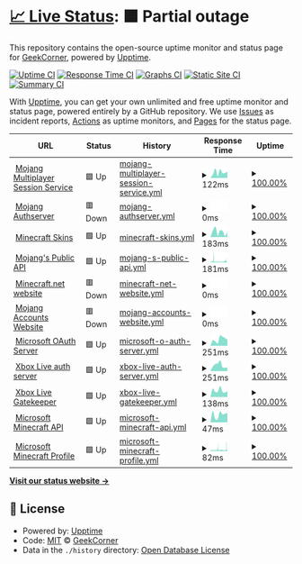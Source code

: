 # [📈 Live Status](https://GeekCornerGH.github.io/helios-status-page): <!--live status--> **🟧 Partial outage**

This repository contains the open-source uptime monitor and status page for [GeekCorner](https://ytgeek.gq), powered by [Upptime](https://github.com/upptime/upptime).

[![Uptime CI](https://github.com/GeekCornerGH/helios-status-page/workflows/Uptime%20CI/badge.svg)](https://github.com/GeekCornerGH/helios-status-page/actions?query=workflow%3A%22Uptime+CI%22)
[![Response Time CI](https://github.com/GeekCornerGH/helios-status-page/workflows/Response%20Time%20CI/badge.svg)](https://github.com/GeekCornerGH/helios-status-page/actions?query=workflow%3A%22Response+Time+CI%22)
[![Graphs CI](https://github.com/GeekCornerGH/helios-status-page/workflows/Graphs%20CI/badge.svg)](https://github.com/GeekCornerGH/helios-status-page/actions?query=workflow%3A%22Graphs+CI%22)
[![Static Site CI](https://github.com/GeekCornerGH/helios-status-page/workflows/Static%20Site%20CI/badge.svg)](https://github.com/GeekCornerGH/helios-status-page/actions?query=workflow%3A%22Static+Site+CI%22)
[![Summary CI](https://github.com/GeekCornerGH/helios-status-page/workflows/Summary%20CI/badge.svg)](https://github.com/GeekCornerGH/helios-status-page/actions?query=workflow%3A%22Summary+CI%22)

With [Upptime](https://upptime.js.org), you can get your own unlimited and free uptime monitor and status page, powered entirely by a GitHub repository. We use [Issues](https://github.com/GeekCornerGH/helios-status-page/issues) as incident reports, [Actions](https://github.com/GeekCornerGH/helios-status-page/actions) as uptime monitors, and [Pages](https://GeekCornerGH.github.io/helios-status-page) for the status page.

<!--start: status pages-->
<!-- This summary is generated by Upptime (https://github.com/upptime/upptime) -->
<!-- Do not edit this manually, your changes will be overwritten -->
<!-- prettier-ignore -->
| URL | Status | History | Response Time | Uptime |
| --- | ------ | ------- | ------------- | ------ |
| <img alt="" src="https://icons.duckduckgo.com/ip3/session.minecraft.net.ico" height="13"> [Mojang Multiplayer Session Service](http://session.minecraft.net) | 🟩 Up | [mojang-multiplayer-session-service.yml](https://github.com/Codixer/WolfpackStatusPage/commits/HEAD/history/mojang-multiplayer-session-service.yml) | <details><summary><img alt="Response time graph" src="./graphs/mojang-multiplayer-session-service/response-time-week.png" height="20"> 122ms</summary><br><a href="https://Codixer.github.io/WolfpackStatusPage/history/mojang-multiplayer-session-service"><img alt="Response time 141" src="https://img.shields.io/endpoint?url=https%3A%2F%2Fraw.githubusercontent.com%2FCodixer%2FWolfpackStatusPage%2FHEAD%2Fapi%2Fmojang-multiplayer-session-service%2Fresponse-time.json"></a><br><a href="https://Codixer.github.io/WolfpackStatusPage/history/mojang-multiplayer-session-service"><img alt="24-hour response time 137" src="https://img.shields.io/endpoint?url=https%3A%2F%2Fraw.githubusercontent.com%2FCodixer%2FWolfpackStatusPage%2FHEAD%2Fapi%2Fmojang-multiplayer-session-service%2Fresponse-time-day.json"></a><br><a href="https://Codixer.github.io/WolfpackStatusPage/history/mojang-multiplayer-session-service"><img alt="7-day response time 122" src="https://img.shields.io/endpoint?url=https%3A%2F%2Fraw.githubusercontent.com%2FCodixer%2FWolfpackStatusPage%2FHEAD%2Fapi%2Fmojang-multiplayer-session-service%2Fresponse-time-week.json"></a><br><a href="https://Codixer.github.io/WolfpackStatusPage/history/mojang-multiplayer-session-service"><img alt="30-day response time 90" src="https://img.shields.io/endpoint?url=https%3A%2F%2Fraw.githubusercontent.com%2FCodixer%2FWolfpackStatusPage%2FHEAD%2Fapi%2Fmojang-multiplayer-session-service%2Fresponse-time-month.json"></a><br><a href="https://Codixer.github.io/WolfpackStatusPage/history/mojang-multiplayer-session-service"><img alt="1-year response time 151" src="https://img.shields.io/endpoint?url=https%3A%2F%2Fraw.githubusercontent.com%2FCodixer%2FWolfpackStatusPage%2FHEAD%2Fapi%2Fmojang-multiplayer-session-service%2Fresponse-time-year.json"></a></details> | <details><summary><a href="https://Codixer.github.io/WolfpackStatusPage/history/mojang-multiplayer-session-service">100.00%</a></summary><a href="https://Codixer.github.io/WolfpackStatusPage/history/mojang-multiplayer-session-service"><img alt="All-time uptime 100.00%" src="https://img.shields.io/endpoint?url=https%3A%2F%2Fraw.githubusercontent.com%2FCodixer%2FWolfpackStatusPage%2FHEAD%2Fapi%2Fmojang-multiplayer-session-service%2Fuptime.json"></a><br><a href="https://Codixer.github.io/WolfpackStatusPage/history/mojang-multiplayer-session-service"><img alt="24-hour uptime 100.00%" src="https://img.shields.io/endpoint?url=https%3A%2F%2Fraw.githubusercontent.com%2FCodixer%2FWolfpackStatusPage%2FHEAD%2Fapi%2Fmojang-multiplayer-session-service%2Fuptime-day.json"></a><br><a href="https://Codixer.github.io/WolfpackStatusPage/history/mojang-multiplayer-session-service"><img alt="7-day uptime 100.00%" src="https://img.shields.io/endpoint?url=https%3A%2F%2Fraw.githubusercontent.com%2FCodixer%2FWolfpackStatusPage%2FHEAD%2Fapi%2Fmojang-multiplayer-session-service%2Fuptime-week.json"></a><br><a href="https://Codixer.github.io/WolfpackStatusPage/history/mojang-multiplayer-session-service"><img alt="30-day uptime 100.00%" src="https://img.shields.io/endpoint?url=https%3A%2F%2Fraw.githubusercontent.com%2FCodixer%2FWolfpackStatusPage%2FHEAD%2Fapi%2Fmojang-multiplayer-session-service%2Fuptime-month.json"></a><br><a href="https://Codixer.github.io/WolfpackStatusPage/history/mojang-multiplayer-session-service"><img alt="1-year uptime 100.00%" src="https://img.shields.io/endpoint?url=https%3A%2F%2Fraw.githubusercontent.com%2FCodixer%2FWolfpackStatusPage%2FHEAD%2Fapi%2Fmojang-multiplayer-session-service%2Fuptime-year.json"></a></details>
| <img alt="" src="https://icons.duckduckgo.com/ip3/authserver.mojang.com.ico" height="13"> [Mojang Authserver](https://authserver.mojang.com/) | 🟥 Down | [mojang-authserver.yml](https://github.com/Codixer/WolfpackStatusPage/commits/HEAD/history/mojang-authserver.yml) | <details><summary><img alt="Response time graph" src="./graphs/mojang-authserver/response-time-week.png" height="20"> 0ms</summary><br><a href="https://Codixer.github.io/WolfpackStatusPage/history/mojang-authserver"><img alt="Response time 223" src="https://img.shields.io/endpoint?url=https%3A%2F%2Fraw.githubusercontent.com%2FCodixer%2FWolfpackStatusPage%2FHEAD%2Fapi%2Fmojang-authserver%2Fresponse-time.json"></a><br><a href="https://Codixer.github.io/WolfpackStatusPage/history/mojang-authserver"><img alt="24-hour response time 0" src="https://img.shields.io/endpoint?url=https%3A%2F%2Fraw.githubusercontent.com%2FCodixer%2FWolfpackStatusPage%2FHEAD%2Fapi%2Fmojang-authserver%2Fresponse-time-day.json"></a><br><a href="https://Codixer.github.io/WolfpackStatusPage/history/mojang-authserver"><img alt="7-day response time 0" src="https://img.shields.io/endpoint?url=https%3A%2F%2Fraw.githubusercontent.com%2FCodixer%2FWolfpackStatusPage%2FHEAD%2Fapi%2Fmojang-authserver%2Fresponse-time-week.json"></a><br><a href="https://Codixer.github.io/WolfpackStatusPage/history/mojang-authserver"><img alt="30-day response time 0" src="https://img.shields.io/endpoint?url=https%3A%2F%2Fraw.githubusercontent.com%2FCodixer%2FWolfpackStatusPage%2FHEAD%2Fapi%2Fmojang-authserver%2Fresponse-time-month.json"></a><br><a href="https://Codixer.github.io/WolfpackStatusPage/history/mojang-authserver"><img alt="1-year response time 170" src="https://img.shields.io/endpoint?url=https%3A%2F%2Fraw.githubusercontent.com%2FCodixer%2FWolfpackStatusPage%2FHEAD%2Fapi%2Fmojang-authserver%2Fresponse-time-year.json"></a></details> | <details><summary><a href="https://Codixer.github.io/WolfpackStatusPage/history/mojang-authserver">100.00%</a></summary><a href="https://Codixer.github.io/WolfpackStatusPage/history/mojang-authserver"><img alt="All-time uptime 100.00%" src="https://img.shields.io/endpoint?url=https%3A%2F%2Fraw.githubusercontent.com%2FCodixer%2FWolfpackStatusPage%2FHEAD%2Fapi%2Fmojang-authserver%2Fuptime.json"></a><br><a href="https://Codixer.github.io/WolfpackStatusPage/history/mojang-authserver"><img alt="24-hour uptime 100.00%" src="https://img.shields.io/endpoint?url=https%3A%2F%2Fraw.githubusercontent.com%2FCodixer%2FWolfpackStatusPage%2FHEAD%2Fapi%2Fmojang-authserver%2Fuptime-day.json"></a><br><a href="https://Codixer.github.io/WolfpackStatusPage/history/mojang-authserver"><img alt="7-day uptime 100.00%" src="https://img.shields.io/endpoint?url=https%3A%2F%2Fraw.githubusercontent.com%2FCodixer%2FWolfpackStatusPage%2FHEAD%2Fapi%2Fmojang-authserver%2Fuptime-week.json"></a><br><a href="https://Codixer.github.io/WolfpackStatusPage/history/mojang-authserver"><img alt="30-day uptime 100.00%" src="https://img.shields.io/endpoint?url=https%3A%2F%2Fraw.githubusercontent.com%2FCodixer%2FWolfpackStatusPage%2FHEAD%2Fapi%2Fmojang-authserver%2Fuptime-month.json"></a><br><a href="https://Codixer.github.io/WolfpackStatusPage/history/mojang-authserver"><img alt="1-year uptime 100.00%" src="https://img.shields.io/endpoint?url=https%3A%2F%2Fraw.githubusercontent.com%2FCodixer%2FWolfpackStatusPage%2FHEAD%2Fapi%2Fmojang-authserver%2Fuptime-year.json"></a></details>
| <img alt="" src="https://icons.duckduckgo.com/ip3/textures.minecraft.net.ico" height="13"> [Minecraft Skins](https://textures.minecraft.net) | 🟩 Up | [minecraft-skins.yml](https://github.com/Codixer/WolfpackStatusPage/commits/HEAD/history/minecraft-skins.yml) | <details><summary><img alt="Response time graph" src="./graphs/minecraft-skins/response-time-week.png" height="20"> 183ms</summary><br><a href="https://Codixer.github.io/WolfpackStatusPage/history/minecraft-skins"><img alt="Response time 230" src="https://img.shields.io/endpoint?url=https%3A%2F%2Fraw.githubusercontent.com%2FCodixer%2FWolfpackStatusPage%2FHEAD%2Fapi%2Fminecraft-skins%2Fresponse-time.json"></a><br><a href="https://Codixer.github.io/WolfpackStatusPage/history/minecraft-skins"><img alt="24-hour response time 167" src="https://img.shields.io/endpoint?url=https%3A%2F%2Fraw.githubusercontent.com%2FCodixer%2FWolfpackStatusPage%2FHEAD%2Fapi%2Fminecraft-skins%2Fresponse-time-day.json"></a><br><a href="https://Codixer.github.io/WolfpackStatusPage/history/minecraft-skins"><img alt="7-day response time 183" src="https://img.shields.io/endpoint?url=https%3A%2F%2Fraw.githubusercontent.com%2FCodixer%2FWolfpackStatusPage%2FHEAD%2Fapi%2Fminecraft-skins%2Fresponse-time-week.json"></a><br><a href="https://Codixer.github.io/WolfpackStatusPage/history/minecraft-skins"><img alt="30-day response time 187" src="https://img.shields.io/endpoint?url=https%3A%2F%2Fraw.githubusercontent.com%2FCodixer%2FWolfpackStatusPage%2FHEAD%2Fapi%2Fminecraft-skins%2Fresponse-time-month.json"></a><br><a href="https://Codixer.github.io/WolfpackStatusPage/history/minecraft-skins"><img alt="1-year response time 186" src="https://img.shields.io/endpoint?url=https%3A%2F%2Fraw.githubusercontent.com%2FCodixer%2FWolfpackStatusPage%2FHEAD%2Fapi%2Fminecraft-skins%2Fresponse-time-year.json"></a></details> | <details><summary><a href="https://Codixer.github.io/WolfpackStatusPage/history/minecraft-skins">100.00%</a></summary><a href="https://Codixer.github.io/WolfpackStatusPage/history/minecraft-skins"><img alt="All-time uptime 100.00%" src="https://img.shields.io/endpoint?url=https%3A%2F%2Fraw.githubusercontent.com%2FCodixer%2FWolfpackStatusPage%2FHEAD%2Fapi%2Fminecraft-skins%2Fuptime.json"></a><br><a href="https://Codixer.github.io/WolfpackStatusPage/history/minecraft-skins"><img alt="24-hour uptime 100.00%" src="https://img.shields.io/endpoint?url=https%3A%2F%2Fraw.githubusercontent.com%2FCodixer%2FWolfpackStatusPage%2FHEAD%2Fapi%2Fminecraft-skins%2Fuptime-day.json"></a><br><a href="https://Codixer.github.io/WolfpackStatusPage/history/minecraft-skins"><img alt="7-day uptime 100.00%" src="https://img.shields.io/endpoint?url=https%3A%2F%2Fraw.githubusercontent.com%2FCodixer%2FWolfpackStatusPage%2FHEAD%2Fapi%2Fminecraft-skins%2Fuptime-week.json"></a><br><a href="https://Codixer.github.io/WolfpackStatusPage/history/minecraft-skins"><img alt="30-day uptime 100.00%" src="https://img.shields.io/endpoint?url=https%3A%2F%2Fraw.githubusercontent.com%2FCodixer%2FWolfpackStatusPage%2FHEAD%2Fapi%2Fminecraft-skins%2Fuptime-month.json"></a><br><a href="https://Codixer.github.io/WolfpackStatusPage/history/minecraft-skins"><img alt="1-year uptime 100.00%" src="https://img.shields.io/endpoint?url=https%3A%2F%2Fraw.githubusercontent.com%2FCodixer%2FWolfpackStatusPage%2FHEAD%2Fapi%2Fminecraft-skins%2Fuptime-year.json"></a></details>
| <img alt="" src="https://icons.duckduckgo.com/ip3/api.mojang.com.ico" height="13"> [Mojang's Public API](https://api.mojang.com/) | 🟩 Up | [mojang-s-public-api.yml](https://github.com/Codixer/WolfpackStatusPage/commits/HEAD/history/mojang-s-public-api.yml) | <details><summary><img alt="Response time graph" src="./graphs/mojang-s-public-api/response-time-week.png" height="20"> 181ms</summary><br><a href="https://Codixer.github.io/WolfpackStatusPage/history/mojang-s-public-api"><img alt="Response time 273" src="https://img.shields.io/endpoint?url=https%3A%2F%2Fraw.githubusercontent.com%2FCodixer%2FWolfpackStatusPage%2FHEAD%2Fapi%2Fmojang-s-public-api%2Fresponse-time.json"></a><br><a href="https://Codixer.github.io/WolfpackStatusPage/history/mojang-s-public-api"><img alt="24-hour response time 114" src="https://img.shields.io/endpoint?url=https%3A%2F%2Fraw.githubusercontent.com%2FCodixer%2FWolfpackStatusPage%2FHEAD%2Fapi%2Fmojang-s-public-api%2Fresponse-time-day.json"></a><br><a href="https://Codixer.github.io/WolfpackStatusPage/history/mojang-s-public-api"><img alt="7-day response time 181" src="https://img.shields.io/endpoint?url=https%3A%2F%2Fraw.githubusercontent.com%2FCodixer%2FWolfpackStatusPage%2FHEAD%2Fapi%2Fmojang-s-public-api%2Fresponse-time-week.json"></a><br><a href="https://Codixer.github.io/WolfpackStatusPage/history/mojang-s-public-api"><img alt="30-day response time 233" src="https://img.shields.io/endpoint?url=https%3A%2F%2Fraw.githubusercontent.com%2FCodixer%2FWolfpackStatusPage%2FHEAD%2Fapi%2Fmojang-s-public-api%2Fresponse-time-month.json"></a><br><a href="https://Codixer.github.io/WolfpackStatusPage/history/mojang-s-public-api"><img alt="1-year response time 288" src="https://img.shields.io/endpoint?url=https%3A%2F%2Fraw.githubusercontent.com%2FCodixer%2FWolfpackStatusPage%2FHEAD%2Fapi%2Fmojang-s-public-api%2Fresponse-time-year.json"></a></details> | <details><summary><a href="https://Codixer.github.io/WolfpackStatusPage/history/mojang-s-public-api">100.00%</a></summary><a href="https://Codixer.github.io/WolfpackStatusPage/history/mojang-s-public-api"><img alt="All-time uptime 100.00%" src="https://img.shields.io/endpoint?url=https%3A%2F%2Fraw.githubusercontent.com%2FCodixer%2FWolfpackStatusPage%2FHEAD%2Fapi%2Fmojang-s-public-api%2Fuptime.json"></a><br><a href="https://Codixer.github.io/WolfpackStatusPage/history/mojang-s-public-api"><img alt="24-hour uptime 100.00%" src="https://img.shields.io/endpoint?url=https%3A%2F%2Fraw.githubusercontent.com%2FCodixer%2FWolfpackStatusPage%2FHEAD%2Fapi%2Fmojang-s-public-api%2Fuptime-day.json"></a><br><a href="https://Codixer.github.io/WolfpackStatusPage/history/mojang-s-public-api"><img alt="7-day uptime 100.00%" src="https://img.shields.io/endpoint?url=https%3A%2F%2Fraw.githubusercontent.com%2FCodixer%2FWolfpackStatusPage%2FHEAD%2Fapi%2Fmojang-s-public-api%2Fuptime-week.json"></a><br><a href="https://Codixer.github.io/WolfpackStatusPage/history/mojang-s-public-api"><img alt="30-day uptime 100.00%" src="https://img.shields.io/endpoint?url=https%3A%2F%2Fraw.githubusercontent.com%2FCodixer%2FWolfpackStatusPage%2FHEAD%2Fapi%2Fmojang-s-public-api%2Fuptime-month.json"></a><br><a href="https://Codixer.github.io/WolfpackStatusPage/history/mojang-s-public-api"><img alt="1-year uptime 100.00%" src="https://img.shields.io/endpoint?url=https%3A%2F%2Fraw.githubusercontent.com%2FCodixer%2FWolfpackStatusPage%2FHEAD%2Fapi%2Fmojang-s-public-api%2Fuptime-year.json"></a></details>
| <img alt="" src="https://icons.duckduckgo.com/ip3/www.minecraft.net.ico" height="13"> [Minecraft.net website](https://www.minecraft.net/en-us) | 🟥 Down | [minecraft-net-website.yml](https://github.com/Codixer/WolfpackStatusPage/commits/HEAD/history/minecraft-net-website.yml) | <details><summary><img alt="Response time graph" src="./graphs/minecraft-net-website/response-time-week.png" height="20"> 0ms</summary><br><a href="https://Codixer.github.io/WolfpackStatusPage/history/minecraft-net-website"><img alt="Response time 200" src="https://img.shields.io/endpoint?url=https%3A%2F%2Fraw.githubusercontent.com%2FCodixer%2FWolfpackStatusPage%2FHEAD%2Fapi%2Fminecraft-net-website%2Fresponse-time.json"></a><br><a href="https://Codixer.github.io/WolfpackStatusPage/history/minecraft-net-website"><img alt="24-hour response time 0" src="https://img.shields.io/endpoint?url=https%3A%2F%2Fraw.githubusercontent.com%2FCodixer%2FWolfpackStatusPage%2FHEAD%2Fapi%2Fminecraft-net-website%2Fresponse-time-day.json"></a><br><a href="https://Codixer.github.io/WolfpackStatusPage/history/minecraft-net-website"><img alt="7-day response time 0" src="https://img.shields.io/endpoint?url=https%3A%2F%2Fraw.githubusercontent.com%2FCodixer%2FWolfpackStatusPage%2FHEAD%2Fapi%2Fminecraft-net-website%2Fresponse-time-week.json"></a><br><a href="https://Codixer.github.io/WolfpackStatusPage/history/minecraft-net-website"><img alt="30-day response time 0" src="https://img.shields.io/endpoint?url=https%3A%2F%2Fraw.githubusercontent.com%2FCodixer%2FWolfpackStatusPage%2FHEAD%2Fapi%2Fminecraft-net-website%2Fresponse-time-month.json"></a><br><a href="https://Codixer.github.io/WolfpackStatusPage/history/minecraft-net-website"><img alt="1-year response time 205" src="https://img.shields.io/endpoint?url=https%3A%2F%2Fraw.githubusercontent.com%2FCodixer%2FWolfpackStatusPage%2FHEAD%2Fapi%2Fminecraft-net-website%2Fresponse-time-year.json"></a></details> | <details><summary><a href="https://Codixer.github.io/WolfpackStatusPage/history/minecraft-net-website">100.00%</a></summary><a href="https://Codixer.github.io/WolfpackStatusPage/history/minecraft-net-website"><img alt="All-time uptime 100.00%" src="https://img.shields.io/endpoint?url=https%3A%2F%2Fraw.githubusercontent.com%2FCodixer%2FWolfpackStatusPage%2FHEAD%2Fapi%2Fminecraft-net-website%2Fuptime.json"></a><br><a href="https://Codixer.github.io/WolfpackStatusPage/history/minecraft-net-website"><img alt="24-hour uptime 100.00%" src="https://img.shields.io/endpoint?url=https%3A%2F%2Fraw.githubusercontent.com%2FCodixer%2FWolfpackStatusPage%2FHEAD%2Fapi%2Fminecraft-net-website%2Fuptime-day.json"></a><br><a href="https://Codixer.github.io/WolfpackStatusPage/history/minecraft-net-website"><img alt="7-day uptime 100.00%" src="https://img.shields.io/endpoint?url=https%3A%2F%2Fraw.githubusercontent.com%2FCodixer%2FWolfpackStatusPage%2FHEAD%2Fapi%2Fminecraft-net-website%2Fuptime-week.json"></a><br><a href="https://Codixer.github.io/WolfpackStatusPage/history/minecraft-net-website"><img alt="30-day uptime 100.00%" src="https://img.shields.io/endpoint?url=https%3A%2F%2Fraw.githubusercontent.com%2FCodixer%2FWolfpackStatusPage%2FHEAD%2Fapi%2Fminecraft-net-website%2Fuptime-month.json"></a><br><a href="https://Codixer.github.io/WolfpackStatusPage/history/minecraft-net-website"><img alt="1-year uptime 100.00%" src="https://img.shields.io/endpoint?url=https%3A%2F%2Fraw.githubusercontent.com%2FCodixer%2FWolfpackStatusPage%2FHEAD%2Fapi%2Fminecraft-net-website%2Fuptime-year.json"></a></details>
| <img alt="" src="https://icons.duckduckgo.com/ip3/account.mojang.com.ico" height="13"> [Mojang Accounts Website](https://account.mojang.com/login) | 🟥 Down | [mojang-accounts-website.yml](https://github.com/Codixer/WolfpackStatusPage/commits/HEAD/history/mojang-accounts-website.yml) | <details><summary><img alt="Response time graph" src="./graphs/mojang-accounts-website/response-time-week.png" height="20"> 0ms</summary><br><a href="https://Codixer.github.io/WolfpackStatusPage/history/mojang-accounts-website"><img alt="Response time 153" src="https://img.shields.io/endpoint?url=https%3A%2F%2Fraw.githubusercontent.com%2FCodixer%2FWolfpackStatusPage%2FHEAD%2Fapi%2Fmojang-accounts-website%2Fresponse-time.json"></a><br><a href="https://Codixer.github.io/WolfpackStatusPage/history/mojang-accounts-website"><img alt="24-hour response time 0" src="https://img.shields.io/endpoint?url=https%3A%2F%2Fraw.githubusercontent.com%2FCodixer%2FWolfpackStatusPage%2FHEAD%2Fapi%2Fmojang-accounts-website%2Fresponse-time-day.json"></a><br><a href="https://Codixer.github.io/WolfpackStatusPage/history/mojang-accounts-website"><img alt="7-day response time 0" src="https://img.shields.io/endpoint?url=https%3A%2F%2Fraw.githubusercontent.com%2FCodixer%2FWolfpackStatusPage%2FHEAD%2Fapi%2Fmojang-accounts-website%2Fresponse-time-week.json"></a><br><a href="https://Codixer.github.io/WolfpackStatusPage/history/mojang-accounts-website"><img alt="30-day response time 0" src="https://img.shields.io/endpoint?url=https%3A%2F%2Fraw.githubusercontent.com%2FCodixer%2FWolfpackStatusPage%2FHEAD%2Fapi%2Fmojang-accounts-website%2Fresponse-time-month.json"></a><br><a href="https://Codixer.github.io/WolfpackStatusPage/history/mojang-accounts-website"><img alt="1-year response time 135" src="https://img.shields.io/endpoint?url=https%3A%2F%2Fraw.githubusercontent.com%2FCodixer%2FWolfpackStatusPage%2FHEAD%2Fapi%2Fmojang-accounts-website%2Fresponse-time-year.json"></a></details> | <details><summary><a href="https://Codixer.github.io/WolfpackStatusPage/history/mojang-accounts-website">100.00%</a></summary><a href="https://Codixer.github.io/WolfpackStatusPage/history/mojang-accounts-website"><img alt="All-time uptime 100.00%" src="https://img.shields.io/endpoint?url=https%3A%2F%2Fraw.githubusercontent.com%2FCodixer%2FWolfpackStatusPage%2FHEAD%2Fapi%2Fmojang-accounts-website%2Fuptime.json"></a><br><a href="https://Codixer.github.io/WolfpackStatusPage/history/mojang-accounts-website"><img alt="24-hour uptime 100.00%" src="https://img.shields.io/endpoint?url=https%3A%2F%2Fraw.githubusercontent.com%2FCodixer%2FWolfpackStatusPage%2FHEAD%2Fapi%2Fmojang-accounts-website%2Fuptime-day.json"></a><br><a href="https://Codixer.github.io/WolfpackStatusPage/history/mojang-accounts-website"><img alt="7-day uptime 100.00%" src="https://img.shields.io/endpoint?url=https%3A%2F%2Fraw.githubusercontent.com%2FCodixer%2FWolfpackStatusPage%2FHEAD%2Fapi%2Fmojang-accounts-website%2Fuptime-week.json"></a><br><a href="https://Codixer.github.io/WolfpackStatusPage/history/mojang-accounts-website"><img alt="30-day uptime 100.00%" src="https://img.shields.io/endpoint?url=https%3A%2F%2Fraw.githubusercontent.com%2FCodixer%2FWolfpackStatusPage%2FHEAD%2Fapi%2Fmojang-accounts-website%2Fuptime-month.json"></a><br><a href="https://Codixer.github.io/WolfpackStatusPage/history/mojang-accounts-website"><img alt="1-year uptime 100.00%" src="https://img.shields.io/endpoint?url=https%3A%2F%2Fraw.githubusercontent.com%2FCodixer%2FWolfpackStatusPage%2FHEAD%2Fapi%2Fmojang-accounts-website%2Fuptime-year.json"></a></details>
| <img alt="" src="https://icons.duckduckgo.com/ip3/login.microsoftonline.com.ico" height="13"> [Microsoft OAuth Server](https://login.microsoftonline.com/consumers/oauth2/v2.0/token) | 🟩 Up | [microsoft-o-auth-server.yml](https://github.com/Codixer/WolfpackStatusPage/commits/HEAD/history/microsoft-o-auth-server.yml) | <details><summary><img alt="Response time graph" src="./graphs/microsoft-o-auth-server/response-time-week.png" height="20"> 251ms</summary><br><a href="https://Codixer.github.io/WolfpackStatusPage/history/microsoft-o-auth-server"><img alt="Response time 220" src="https://img.shields.io/endpoint?url=https%3A%2F%2Fraw.githubusercontent.com%2FCodixer%2FWolfpackStatusPage%2FHEAD%2Fapi%2Fmicrosoft-o-auth-server%2Fresponse-time.json"></a><br><a href="https://Codixer.github.io/WolfpackStatusPage/history/microsoft-o-auth-server"><img alt="24-hour response time 232" src="https://img.shields.io/endpoint?url=https%3A%2F%2Fraw.githubusercontent.com%2FCodixer%2FWolfpackStatusPage%2FHEAD%2Fapi%2Fmicrosoft-o-auth-server%2Fresponse-time-day.json"></a><br><a href="https://Codixer.github.io/WolfpackStatusPage/history/microsoft-o-auth-server"><img alt="7-day response time 251" src="https://img.shields.io/endpoint?url=https%3A%2F%2Fraw.githubusercontent.com%2FCodixer%2FWolfpackStatusPage%2FHEAD%2Fapi%2Fmicrosoft-o-auth-server%2Fresponse-time-week.json"></a><br><a href="https://Codixer.github.io/WolfpackStatusPage/history/microsoft-o-auth-server"><img alt="30-day response time 176" src="https://img.shields.io/endpoint?url=https%3A%2F%2Fraw.githubusercontent.com%2FCodixer%2FWolfpackStatusPage%2FHEAD%2Fapi%2Fmicrosoft-o-auth-server%2Fresponse-time-month.json"></a><br><a href="https://Codixer.github.io/WolfpackStatusPage/history/microsoft-o-auth-server"><img alt="1-year response time 187" src="https://img.shields.io/endpoint?url=https%3A%2F%2Fraw.githubusercontent.com%2FCodixer%2FWolfpackStatusPage%2FHEAD%2Fapi%2Fmicrosoft-o-auth-server%2Fresponse-time-year.json"></a></details> | <details><summary><a href="https://Codixer.github.io/WolfpackStatusPage/history/microsoft-o-auth-server">100.00%</a></summary><a href="https://Codixer.github.io/WolfpackStatusPage/history/microsoft-o-auth-server"><img alt="All-time uptime 100.00%" src="https://img.shields.io/endpoint?url=https%3A%2F%2Fraw.githubusercontent.com%2FCodixer%2FWolfpackStatusPage%2FHEAD%2Fapi%2Fmicrosoft-o-auth-server%2Fuptime.json"></a><br><a href="https://Codixer.github.io/WolfpackStatusPage/history/microsoft-o-auth-server"><img alt="24-hour uptime 100.00%" src="https://img.shields.io/endpoint?url=https%3A%2F%2Fraw.githubusercontent.com%2FCodixer%2FWolfpackStatusPage%2FHEAD%2Fapi%2Fmicrosoft-o-auth-server%2Fuptime-day.json"></a><br><a href="https://Codixer.github.io/WolfpackStatusPage/history/microsoft-o-auth-server"><img alt="7-day uptime 100.00%" src="https://img.shields.io/endpoint?url=https%3A%2F%2Fraw.githubusercontent.com%2FCodixer%2FWolfpackStatusPage%2FHEAD%2Fapi%2Fmicrosoft-o-auth-server%2Fuptime-week.json"></a><br><a href="https://Codixer.github.io/WolfpackStatusPage/history/microsoft-o-auth-server"><img alt="30-day uptime 100.00%" src="https://img.shields.io/endpoint?url=https%3A%2F%2Fraw.githubusercontent.com%2FCodixer%2FWolfpackStatusPage%2FHEAD%2Fapi%2Fmicrosoft-o-auth-server%2Fuptime-month.json"></a><br><a href="https://Codixer.github.io/WolfpackStatusPage/history/microsoft-o-auth-server"><img alt="1-year uptime 100.00%" src="https://img.shields.io/endpoint?url=https%3A%2F%2Fraw.githubusercontent.com%2FCodixer%2FWolfpackStatusPage%2FHEAD%2Fapi%2Fmicrosoft-o-auth-server%2Fuptime-year.json"></a></details>
| <img alt="" src="https://icons.duckduckgo.com/ip3/user.auth.xboxlive.com.ico" height="13"> [Xbox Live auth server](https://user.auth.xboxlive.com/user/authenticate) | 🟩 Up | [xbox-live-auth-server.yml](https://github.com/Codixer/WolfpackStatusPage/commits/HEAD/history/xbox-live-auth-server.yml) | <details><summary><img alt="Response time graph" src="./graphs/xbox-live-auth-server/response-time-week.png" height="20"> 251ms</summary><br><a href="https://Codixer.github.io/WolfpackStatusPage/history/xbox-live-auth-server"><img alt="Response time 281" src="https://img.shields.io/endpoint?url=https%3A%2F%2Fraw.githubusercontent.com%2FCodixer%2FWolfpackStatusPage%2FHEAD%2Fapi%2Fxbox-live-auth-server%2Fresponse-time.json"></a><br><a href="https://Codixer.github.io/WolfpackStatusPage/history/xbox-live-auth-server"><img alt="24-hour response time 148" src="https://img.shields.io/endpoint?url=https%3A%2F%2Fraw.githubusercontent.com%2FCodixer%2FWolfpackStatusPage%2FHEAD%2Fapi%2Fxbox-live-auth-server%2Fresponse-time-day.json"></a><br><a href="https://Codixer.github.io/WolfpackStatusPage/history/xbox-live-auth-server"><img alt="7-day response time 251" src="https://img.shields.io/endpoint?url=https%3A%2F%2Fraw.githubusercontent.com%2FCodixer%2FWolfpackStatusPage%2FHEAD%2Fapi%2Fxbox-live-auth-server%2Fresponse-time-week.json"></a><br><a href="https://Codixer.github.io/WolfpackStatusPage/history/xbox-live-auth-server"><img alt="30-day response time 195" src="https://img.shields.io/endpoint?url=https%3A%2F%2Fraw.githubusercontent.com%2FCodixer%2FWolfpackStatusPage%2FHEAD%2Fapi%2Fxbox-live-auth-server%2Fresponse-time-month.json"></a><br><a href="https://Codixer.github.io/WolfpackStatusPage/history/xbox-live-auth-server"><img alt="1-year response time 223" src="https://img.shields.io/endpoint?url=https%3A%2F%2Fraw.githubusercontent.com%2FCodixer%2FWolfpackStatusPage%2FHEAD%2Fapi%2Fxbox-live-auth-server%2Fresponse-time-year.json"></a></details> | <details><summary><a href="https://Codixer.github.io/WolfpackStatusPage/history/xbox-live-auth-server">100.00%</a></summary><a href="https://Codixer.github.io/WolfpackStatusPage/history/xbox-live-auth-server"><img alt="All-time uptime 100.00%" src="https://img.shields.io/endpoint?url=https%3A%2F%2Fraw.githubusercontent.com%2FCodixer%2FWolfpackStatusPage%2FHEAD%2Fapi%2Fxbox-live-auth-server%2Fuptime.json"></a><br><a href="https://Codixer.github.io/WolfpackStatusPage/history/xbox-live-auth-server"><img alt="24-hour uptime 100.00%" src="https://img.shields.io/endpoint?url=https%3A%2F%2Fraw.githubusercontent.com%2FCodixer%2FWolfpackStatusPage%2FHEAD%2Fapi%2Fxbox-live-auth-server%2Fuptime-day.json"></a><br><a href="https://Codixer.github.io/WolfpackStatusPage/history/xbox-live-auth-server"><img alt="7-day uptime 100.00%" src="https://img.shields.io/endpoint?url=https%3A%2F%2Fraw.githubusercontent.com%2FCodixer%2FWolfpackStatusPage%2FHEAD%2Fapi%2Fxbox-live-auth-server%2Fuptime-week.json"></a><br><a href="https://Codixer.github.io/WolfpackStatusPage/history/xbox-live-auth-server"><img alt="30-day uptime 100.00%" src="https://img.shields.io/endpoint?url=https%3A%2F%2Fraw.githubusercontent.com%2FCodixer%2FWolfpackStatusPage%2FHEAD%2Fapi%2Fxbox-live-auth-server%2Fuptime-month.json"></a><br><a href="https://Codixer.github.io/WolfpackStatusPage/history/xbox-live-auth-server"><img alt="1-year uptime 100.00%" src="https://img.shields.io/endpoint?url=https%3A%2F%2Fraw.githubusercontent.com%2FCodixer%2FWolfpackStatusPage%2FHEAD%2Fapi%2Fxbox-live-auth-server%2Fuptime-year.json"></a></details>
| <img alt="" src="https://icons.duckduckgo.com/ip3/xsts.auth.xboxlive.com.ico" height="13"> [Xbox Live Gatekeeper](https://xsts.auth.xboxlive.com/xsts/authorize) | 🟩 Up | [xbox-live-gatekeeper.yml](https://github.com/Codixer/WolfpackStatusPage/commits/HEAD/history/xbox-live-gatekeeper.yml) | <details><summary><img alt="Response time graph" src="./graphs/xbox-live-gatekeeper/response-time-week.png" height="20"> 138ms</summary><br><a href="https://Codixer.github.io/WolfpackStatusPage/history/xbox-live-gatekeeper"><img alt="Response time 240" src="https://img.shields.io/endpoint?url=https%3A%2F%2Fraw.githubusercontent.com%2FCodixer%2FWolfpackStatusPage%2FHEAD%2Fapi%2Fxbox-live-gatekeeper%2Fresponse-time.json"></a><br><a href="https://Codixer.github.io/WolfpackStatusPage/history/xbox-live-gatekeeper"><img alt="24-hour response time 127" src="https://img.shields.io/endpoint?url=https%3A%2F%2Fraw.githubusercontent.com%2FCodixer%2FWolfpackStatusPage%2FHEAD%2Fapi%2Fxbox-live-gatekeeper%2Fresponse-time-day.json"></a><br><a href="https://Codixer.github.io/WolfpackStatusPage/history/xbox-live-gatekeeper"><img alt="7-day response time 138" src="https://img.shields.io/endpoint?url=https%3A%2F%2Fraw.githubusercontent.com%2FCodixer%2FWolfpackStatusPage%2FHEAD%2Fapi%2Fxbox-live-gatekeeper%2Fresponse-time-week.json"></a><br><a href="https://Codixer.github.io/WolfpackStatusPage/history/xbox-live-gatekeeper"><img alt="30-day response time 152" src="https://img.shields.io/endpoint?url=https%3A%2F%2Fraw.githubusercontent.com%2FCodixer%2FWolfpackStatusPage%2FHEAD%2Fapi%2Fxbox-live-gatekeeper%2Fresponse-time-month.json"></a><br><a href="https://Codixer.github.io/WolfpackStatusPage/history/xbox-live-gatekeeper"><img alt="1-year response time 216" src="https://img.shields.io/endpoint?url=https%3A%2F%2Fraw.githubusercontent.com%2FCodixer%2FWolfpackStatusPage%2FHEAD%2Fapi%2Fxbox-live-gatekeeper%2Fresponse-time-year.json"></a></details> | <details><summary><a href="https://Codixer.github.io/WolfpackStatusPage/history/xbox-live-gatekeeper">100.00%</a></summary><a href="https://Codixer.github.io/WolfpackStatusPage/history/xbox-live-gatekeeper"><img alt="All-time uptime 100.00%" src="https://img.shields.io/endpoint?url=https%3A%2F%2Fraw.githubusercontent.com%2FCodixer%2FWolfpackStatusPage%2FHEAD%2Fapi%2Fxbox-live-gatekeeper%2Fuptime.json"></a><br><a href="https://Codixer.github.io/WolfpackStatusPage/history/xbox-live-gatekeeper"><img alt="24-hour uptime 100.00%" src="https://img.shields.io/endpoint?url=https%3A%2F%2Fraw.githubusercontent.com%2FCodixer%2FWolfpackStatusPage%2FHEAD%2Fapi%2Fxbox-live-gatekeeper%2Fuptime-day.json"></a><br><a href="https://Codixer.github.io/WolfpackStatusPage/history/xbox-live-gatekeeper"><img alt="7-day uptime 100.00%" src="https://img.shields.io/endpoint?url=https%3A%2F%2Fraw.githubusercontent.com%2FCodixer%2FWolfpackStatusPage%2FHEAD%2Fapi%2Fxbox-live-gatekeeper%2Fuptime-week.json"></a><br><a href="https://Codixer.github.io/WolfpackStatusPage/history/xbox-live-gatekeeper"><img alt="30-day uptime 100.00%" src="https://img.shields.io/endpoint?url=https%3A%2F%2Fraw.githubusercontent.com%2FCodixer%2FWolfpackStatusPage%2FHEAD%2Fapi%2Fxbox-live-gatekeeper%2Fuptime-month.json"></a><br><a href="https://Codixer.github.io/WolfpackStatusPage/history/xbox-live-gatekeeper"><img alt="1-year uptime 100.00%" src="https://img.shields.io/endpoint?url=https%3A%2F%2Fraw.githubusercontent.com%2FCodixer%2FWolfpackStatusPage%2FHEAD%2Fapi%2Fxbox-live-gatekeeper%2Fuptime-year.json"></a></details>
| <img alt="" src="https://icons.duckduckgo.com/ip3/api.minecraftservices.com.ico" height="13"> [Microsoft Minecraft API](https://api.minecraftservices.com/authentication/login_with_xbox) | 🟩 Up | [microsoft-minecraft-api.yml](https://github.com/Codixer/WolfpackStatusPage/commits/HEAD/history/microsoft-minecraft-api.yml) | <details><summary><img alt="Response time graph" src="./graphs/microsoft-minecraft-api/response-time-week.png" height="20"> 47ms</summary><br><a href="https://Codixer.github.io/WolfpackStatusPage/history/microsoft-minecraft-api"><img alt="Response time 61" src="https://img.shields.io/endpoint?url=https%3A%2F%2Fraw.githubusercontent.com%2FCodixer%2FWolfpackStatusPage%2FHEAD%2Fapi%2Fmicrosoft-minecraft-api%2Fresponse-time.json"></a><br><a href="https://Codixer.github.io/WolfpackStatusPage/history/microsoft-minecraft-api"><img alt="24-hour response time 57" src="https://img.shields.io/endpoint?url=https%3A%2F%2Fraw.githubusercontent.com%2FCodixer%2FWolfpackStatusPage%2FHEAD%2Fapi%2Fmicrosoft-minecraft-api%2Fresponse-time-day.json"></a><br><a href="https://Codixer.github.io/WolfpackStatusPage/history/microsoft-minecraft-api"><img alt="7-day response time 47" src="https://img.shields.io/endpoint?url=https%3A%2F%2Fraw.githubusercontent.com%2FCodixer%2FWolfpackStatusPage%2FHEAD%2Fapi%2Fmicrosoft-minecraft-api%2Fresponse-time-week.json"></a><br><a href="https://Codixer.github.io/WolfpackStatusPage/history/microsoft-minecraft-api"><img alt="30-day response time 52" src="https://img.shields.io/endpoint?url=https%3A%2F%2Fraw.githubusercontent.com%2FCodixer%2FWolfpackStatusPage%2FHEAD%2Fapi%2Fmicrosoft-minecraft-api%2Fresponse-time-month.json"></a><br><a href="https://Codixer.github.io/WolfpackStatusPage/history/microsoft-minecraft-api"><img alt="1-year response time 60" src="https://img.shields.io/endpoint?url=https%3A%2F%2Fraw.githubusercontent.com%2FCodixer%2FWolfpackStatusPage%2FHEAD%2Fapi%2Fmicrosoft-minecraft-api%2Fresponse-time-year.json"></a></details> | <details><summary><a href="https://Codixer.github.io/WolfpackStatusPage/history/microsoft-minecraft-api">100.00%</a></summary><a href="https://Codixer.github.io/WolfpackStatusPage/history/microsoft-minecraft-api"><img alt="All-time uptime 100.00%" src="https://img.shields.io/endpoint?url=https%3A%2F%2Fraw.githubusercontent.com%2FCodixer%2FWolfpackStatusPage%2FHEAD%2Fapi%2Fmicrosoft-minecraft-api%2Fuptime.json"></a><br><a href="https://Codixer.github.io/WolfpackStatusPage/history/microsoft-minecraft-api"><img alt="24-hour uptime 100.00%" src="https://img.shields.io/endpoint?url=https%3A%2F%2Fraw.githubusercontent.com%2FCodixer%2FWolfpackStatusPage%2FHEAD%2Fapi%2Fmicrosoft-minecraft-api%2Fuptime-day.json"></a><br><a href="https://Codixer.github.io/WolfpackStatusPage/history/microsoft-minecraft-api"><img alt="7-day uptime 100.00%" src="https://img.shields.io/endpoint?url=https%3A%2F%2Fraw.githubusercontent.com%2FCodixer%2FWolfpackStatusPage%2FHEAD%2Fapi%2Fmicrosoft-minecraft-api%2Fuptime-week.json"></a><br><a href="https://Codixer.github.io/WolfpackStatusPage/history/microsoft-minecraft-api"><img alt="30-day uptime 100.00%" src="https://img.shields.io/endpoint?url=https%3A%2F%2Fraw.githubusercontent.com%2FCodixer%2FWolfpackStatusPage%2FHEAD%2Fapi%2Fmicrosoft-minecraft-api%2Fuptime-month.json"></a><br><a href="https://Codixer.github.io/WolfpackStatusPage/history/microsoft-minecraft-api"><img alt="1-year uptime 100.00%" src="https://img.shields.io/endpoint?url=https%3A%2F%2Fraw.githubusercontent.com%2FCodixer%2FWolfpackStatusPage%2FHEAD%2Fapi%2Fmicrosoft-minecraft-api%2Fuptime-year.json"></a></details>
| <img alt="" src="https://icons.duckduckgo.com/ip3/api.minecraftservices.com.ico" height="13"> [Microsoft Minecraft Profile](https://api.minecraftservices.com/minecraft/profile) | 🟩 Up | [microsoft-minecraft-profile.yml](https://github.com/Codixer/WolfpackStatusPage/commits/HEAD/history/microsoft-minecraft-profile.yml) | <details><summary><img alt="Response time graph" src="./graphs/microsoft-minecraft-profile/response-time-week.png" height="20"> 82ms</summary><br><a href="https://Codixer.github.io/WolfpackStatusPage/history/microsoft-minecraft-profile"><img alt="Response time 97" src="https://img.shields.io/endpoint?url=https%3A%2F%2Fraw.githubusercontent.com%2FCodixer%2FWolfpackStatusPage%2FHEAD%2Fapi%2Fmicrosoft-minecraft-profile%2Fresponse-time.json"></a><br><a href="https://Codixer.github.io/WolfpackStatusPage/history/microsoft-minecraft-profile"><img alt="24-hour response time 98" src="https://img.shields.io/endpoint?url=https%3A%2F%2Fraw.githubusercontent.com%2FCodixer%2FWolfpackStatusPage%2FHEAD%2Fapi%2Fmicrosoft-minecraft-profile%2Fresponse-time-day.json"></a><br><a href="https://Codixer.github.io/WolfpackStatusPage/history/microsoft-minecraft-profile"><img alt="7-day response time 82" src="https://img.shields.io/endpoint?url=https%3A%2F%2Fraw.githubusercontent.com%2FCodixer%2FWolfpackStatusPage%2FHEAD%2Fapi%2Fmicrosoft-minecraft-profile%2Fresponse-time-week.json"></a><br><a href="https://Codixer.github.io/WolfpackStatusPage/history/microsoft-minecraft-profile"><img alt="30-day response time 75" src="https://img.shields.io/endpoint?url=https%3A%2F%2Fraw.githubusercontent.com%2FCodixer%2FWolfpackStatusPage%2FHEAD%2Fapi%2Fmicrosoft-minecraft-profile%2Fresponse-time-month.json"></a><br><a href="https://Codixer.github.io/WolfpackStatusPage/history/microsoft-minecraft-profile"><img alt="1-year response time 89" src="https://img.shields.io/endpoint?url=https%3A%2F%2Fraw.githubusercontent.com%2FCodixer%2FWolfpackStatusPage%2FHEAD%2Fapi%2Fmicrosoft-minecraft-profile%2Fresponse-time-year.json"></a></details> | <details><summary><a href="https://Codixer.github.io/WolfpackStatusPage/history/microsoft-minecraft-profile">100.00%</a></summary><a href="https://Codixer.github.io/WolfpackStatusPage/history/microsoft-minecraft-profile"><img alt="All-time uptime 100.00%" src="https://img.shields.io/endpoint?url=https%3A%2F%2Fraw.githubusercontent.com%2FCodixer%2FWolfpackStatusPage%2FHEAD%2Fapi%2Fmicrosoft-minecraft-profile%2Fuptime.json"></a><br><a href="https://Codixer.github.io/WolfpackStatusPage/history/microsoft-minecraft-profile"><img alt="24-hour uptime 100.00%" src="https://img.shields.io/endpoint?url=https%3A%2F%2Fraw.githubusercontent.com%2FCodixer%2FWolfpackStatusPage%2FHEAD%2Fapi%2Fmicrosoft-minecraft-profile%2Fuptime-day.json"></a><br><a href="https://Codixer.github.io/WolfpackStatusPage/history/microsoft-minecraft-profile"><img alt="7-day uptime 100.00%" src="https://img.shields.io/endpoint?url=https%3A%2F%2Fraw.githubusercontent.com%2FCodixer%2FWolfpackStatusPage%2FHEAD%2Fapi%2Fmicrosoft-minecraft-profile%2Fuptime-week.json"></a><br><a href="https://Codixer.github.io/WolfpackStatusPage/history/microsoft-minecraft-profile"><img alt="30-day uptime 100.00%" src="https://img.shields.io/endpoint?url=https%3A%2F%2Fraw.githubusercontent.com%2FCodixer%2FWolfpackStatusPage%2FHEAD%2Fapi%2Fmicrosoft-minecraft-profile%2Fuptime-month.json"></a><br><a href="https://Codixer.github.io/WolfpackStatusPage/history/microsoft-minecraft-profile"><img alt="1-year uptime 100.00%" src="https://img.shields.io/endpoint?url=https%3A%2F%2Fraw.githubusercontent.com%2FCodixer%2FWolfpackStatusPage%2FHEAD%2Fapi%2Fmicrosoft-minecraft-profile%2Fuptime-year.json"></a></details>

<!--end: status pages-->

[**Visit our status website →**](https://GeekCornerGH.github.io/helios-status-page)

## 📄 License

- Powered by: [Upptime](https://github.com/upptime/upptime)
- Code: [MIT](./LICENSE) © [GeekCorner](https://ytgeek.gq)
- Data in the `./history` directory: [Open Database License](https://opendatacommons.org/licenses/odbl/1-0/)
